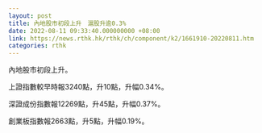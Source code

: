 ```yaml
---
layout: post
title: 內地股市初段上升　滬股升逾0.3%
date: 2022-08-11 09:33:40.000000000 +08:00
link: https://news.rthk.hk/rthk/ch/component/k2/1661910-20220811.htm
categories: rthk
---
```


內地股市初段上升。

上證指數較早時報3240點，升10點，升幅0.34%。

深證成份指數報12269點，升45點，升幅0.37%。

創業板指數報2663點，升5點，升幅0.19%。
